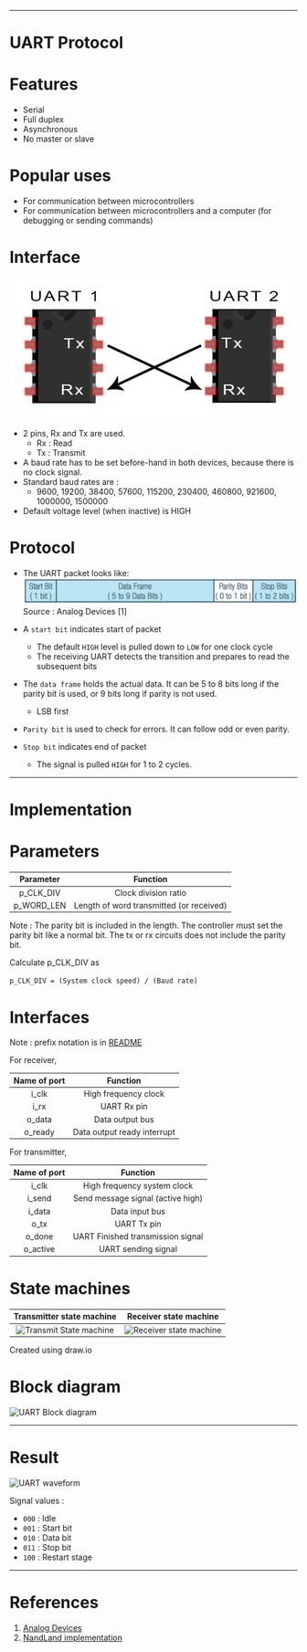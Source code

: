 
---

# UART Protocol

# Features
- Serial
- Full duplex
- Asynchronous
- No master or slave

# Popular uses
- For communication between microcontrollers
- For communication between microcontrollers and a computer (for debugging or sending commands)

# Interface

 ![](./docs/uart_circuit.png)

- 2 pins, Rx and Tx are used.
  - Rx : Read
  - Tx : Transmit
- A baud rate has to be set before-hand in both devices, because there is no clock signal.
- Standard baud rates are :
  - 9600, 19200, 38400, 57600, 115200, 230400, 460800, 921600, 1000000, 1500000
- Default voltage level (when inactive) is HIGH

# Protocol

- The UART packet looks like:
![](./docs/uart_packet.svg)
Source : Analog Devices [1] 

- A ```start bit``` indicates start of packet
  - The default ```HIGH``` level is pulled down to ```LOW``` for one clock cycle
  - The receiving UART detects the transition and prepares to read the subsequent bits

- The ```data frame``` holds the actual data. It can be 5 to 8 bits long if the parity bit is used, or 9 bits long if parity is not used.
  - LSB first

- ```Parity bit``` is used to check for errors. It can follow odd or even parity.

- ```Stop bit``` indicates end of packet
  - The signal is pulled ```HIGH``` for 1 to 2 cycles.

---

# Implementation

# Parameters

Parameter   | Function
:----------:|:---------:
p_CLK_DIV   | Clock division ratio
p_WORD_LEN  | Length of word transmitted (or received)

Note : The parity bit is included in the length. The controller must set the parity bit like a normal bit. The tx or rx circuits does not include the parity bit.

Calculate p_CLK_DIV as

``` p_CLK_DIV = (System clock speed) / (Baud rate) ```

# Interfaces

Note : prefix notation is in [README](../README.md)

For receiver, 

Name of port | Function
:-----------:|:-----------:
i_clk        | High frequency clock
i_rx         | UART Rx pin
o_data       | Data output bus
o_ready      | Data output ready interrupt

For transmitter,

Name of port | Function
:-----------:|:-----------:
i_clk        | High frequency system clock
i_send         | Send message signal (active high)
i_data       | Data input bus
o_tx         | UART Tx pin
o_done       | UART Finished transmission signal
o_active     | UART sending signal

# State machines

Transmitter state machine | Receiver state machine
:-:|:-:
![Transmit State machine](docs/uart_tx_sm.drawio.svg) | ![Receiver state machine](docs/uart_rx_sm.drawio.svg)

Created using draw.io

# Block diagram

![UART Block diagram](docs/uart_blocks.drawio.svg)

---

# Result

![UART waveform](docs/uart_waveform.png)

Signal values :
- ```000``` : Idle
- ```001``` : Start bit
- ```010``` : Data bit
- ```011``` : Stop bit
- ```100``` : Restart stage

---

# References

1) [Analog Devices](https://www.analog.com/en/analog-dialogue/articles/uart-a-hardware-communication-protocol.html#:~:text=By%20definition%2C%20UART%20is%20a,going%20to%20the%20receiving%20end.)
2) [NandLand implementation](https://www.nandland.com/vhdl/modules/module-uart-serial-port-rs232.html)

